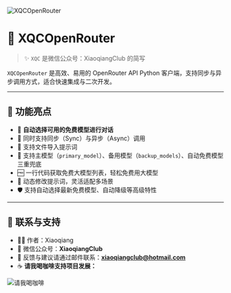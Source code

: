 ![XQCOpenRouter](https://gitee.com/xiaoqiangclub/xiaoqiangapps/raw/master/images/pypi/XQCOpenRouter.png)

# 🚀 XQCOpenRouter

> ✨ `XQC` 是微信公众号：XiaoqiangClub 的简写

`XQCOpenRouter` 是高效、易用的 OpenRouter API Python 客户端，支持同步与异步调用方式，适合快速集成与二次开发。

---

## 🌟 功能亮点

* 🎯 **自动选择可用的免费模型进行对话**
* 🔄 同时支持同步（Sync）与异步（Async）调用
* 📄 支持文件导入提示词
* 🧠 支持主模型（`primary_model`）、备用模型（`backup_models`）、自动免费模型三重兜底
* 🆓 一行代码获取免费大模型列表，轻松免费用大模型
* 🔧 动态修改提示词，灵活适配多场景
* 🛡️ 支持自动选择最新免费模型、自动降级等高级特性

---

## 💬 联系与支持

* 👨‍💻 作者：Xiaoqiang
* 📢 微信公众号：**XiaoqiangClub**
* 📧 反馈与建议请通过邮件联系：**[xiaoqiangclub@hotmail.com](mailto:xiaoqiangclub@hotmail.com)**
* ☕ **请我喝咖啡支持项目发展：**

![请我喝咖啡](https://gitee.com/xiaoqiangclub/xiaoqiangapps/raw/master/images/xiaoqiangclub_ad.png)

